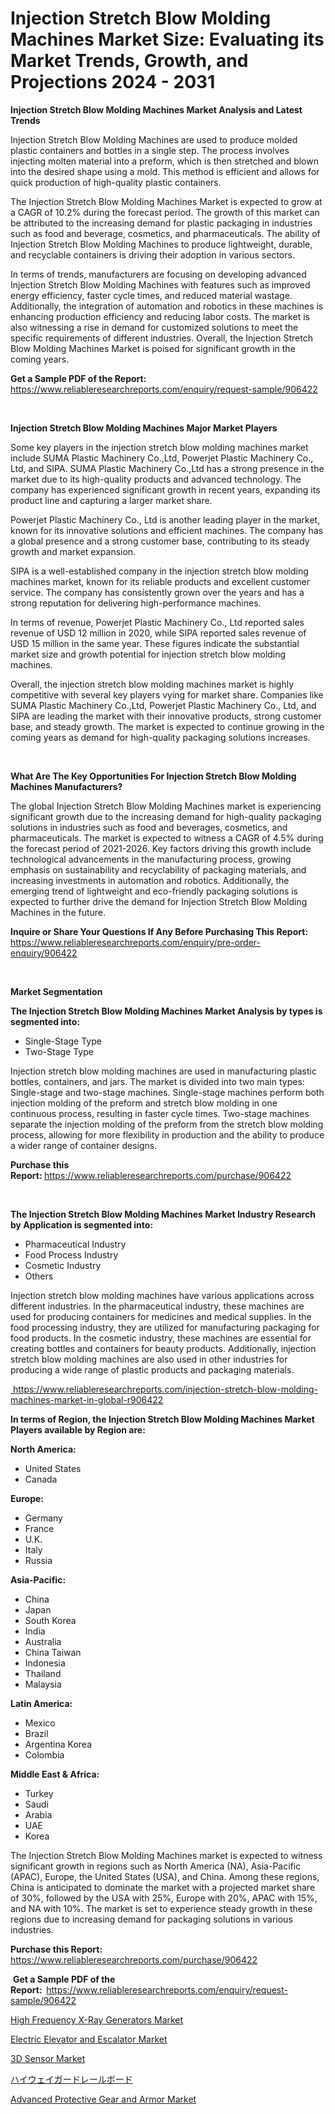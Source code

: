 <p><h1>Injection Stretch Blow Molding Machines Market Size: Evaluating its Market Trends, Growth, and Projections 2024 - 2031</h1></p><p><strong>Injection Stretch Blow Molding Machines Market Analysis and Latest Trends</strong></p>
<p><p>Injection Stretch Blow Molding Machines are used to produce molded plastic containers and bottles in a single step. The process involves injecting molten material into a preform, which is then stretched and blown into the desired shape using a mold. This method is efficient and allows for quick production of high-quality plastic containers.</p><p>The Injection Stretch Blow Molding Machines Market is expected to grow at a CAGR of 10.2% during the forecast period. The growth of this market can be attributed to the increasing demand for plastic packaging in industries such as food and beverage, cosmetics, and pharmaceuticals. The ability of Injection Stretch Blow Molding Machines to produce lightweight, durable, and recyclable containers is driving their adoption in various sectors.</p><p>In terms of trends, manufacturers are focusing on developing advanced Injection Stretch Blow Molding Machines with features such as improved energy efficiency, faster cycle times, and reduced material wastage. Additionally, the integration of automation and robotics in these machines is enhancing production efficiency and reducing labor costs. The market is also witnessing a rise in demand for customized solutions to meet the specific requirements of different industries. Overall, the Injection Stretch Blow Molding Machines Market is poised for significant growth in the coming years.</p></p>
<p><strong>Get a Sample PDF of the Report:&nbsp;</strong> <a href="https://www.reliableresearchreports.com/enquiry/request-sample/906422">https://www.reliableresearchreports.com/enquiry/request-sample/906422</a></p>
<p>&nbsp;</p>
<p><strong>Injection Stretch Blow Molding Machines Major Market Players</strong></p>
<p><p>Some key players in the injection stretch blow molding machines market include SUMA Plastic Machinery Co.,Ltd, Powerjet Plastic Machinery Co., Ltd, and SIPA. SUMA Plastic Machinery Co.,Ltd has a strong presence in the market due to its high-quality products and advanced technology. The company has experienced significant growth in recent years, expanding its product line and capturing a larger market share. </p><p>Powerjet Plastic Machinery Co., Ltd is another leading player in the market, known for its innovative solutions and efficient machines. The company has a global presence and a strong customer base, contributing to its steady growth and market expansion.</p><p>SIPA is a well-established company in the injection stretch blow molding machines market, known for its reliable products and excellent customer service. The company has consistently grown over the years and has a strong reputation for delivering high-performance machines.</p><p>In terms of revenue, Powerjet Plastic Machinery Co., Ltd reported sales revenue of USD 12 million in 2020, while SIPA reported sales revenue of USD 15 million in the same year. These figures indicate the substantial market size and growth potential for injection stretch blow molding machines.</p><p>Overall, the injection stretch blow molding machines market is highly competitive with several key players vying for market share. Companies like SUMA Plastic Machinery Co.,Ltd, Powerjet Plastic Machinery Co., Ltd, and SIPA are leading the market with their innovative products, strong customer base, and steady growth. The market is expected to continue growing in the coming years as demand for high-quality packaging solutions increases.</p></p>
<p>&nbsp;</p>
<p><strong>What Are The Key Opportunities For Injection Stretch Blow Molding Machines Manufacturers?</strong></p>
<p><p>The global Injection Stretch Blow Molding Machines market is experiencing significant growth due to the increasing demand for high-quality packaging solutions in industries such as food and beverages, cosmetics, and pharmaceuticals. The market is expected to witness a CAGR of 4.5% during the forecast period of 2021-2026. Key factors driving this growth include technological advancements in the manufacturing process, growing emphasis on sustainability and recyclability of packaging materials, and increasing investments in automation and robotics. Additionally, the emerging trend of lightweight and eco-friendly packaging solutions is expected to further drive the demand for Injection Stretch Blow Molding Machines in the future.</p></p>
<p><strong>Inquire or Share Your Questions If Any Before Purchasing This Report:</strong> <a href="https://www.reliableresearchreports.com/enquiry/pre-order-enquiry/906422">https://www.reliableresearchreports.com/enquiry/pre-order-enquiry/906422</a></p>
<p>&nbsp;</p>
<p><strong>Market Segmentation</strong></p>
<p><strong>The Injection Stretch Blow Molding Machines Market Analysis by types is segmented into:</strong></p>
<p><ul><li>Single-Stage Type</li><li>Two-Stage Type</li></ul></p>
<p><p>Injection stretch blow molding machines are used in manufacturing plastic bottles, containers, and jars. The market is divided into two main types: Single-stage and two-stage machines. Single-stage machines perform both injection molding of the preform and stretch blow molding in one continuous process, resulting in faster cycle times. Two-stage machines separate the injection molding of the preform from the stretch blow molding process, allowing for more flexibility in production and the ability to produce a wider range of container designs.</p></p>
<p><strong>Purchase this Report:&nbsp;</strong><a href="https://www.reliableresearchreports.com/purchase/906422">https://www.reliableresearchreports.com/purchase/906422</a></p>
<p>&nbsp;</p>
<p><strong>The Injection Stretch Blow Molding Machines Market Industry Research by Application is segmented into:</strong></p>
<p><ul><li>Pharmaceutical Industry</li><li>Food Process Industry</li><li>Cosmetic Industry</li><li>Others</li></ul></p>
<p><p>Injection stretch blow molding machines have various applications across different industries. In the pharmaceutical industry, these machines are used for producing containers for medicines and medical supplies. In the food processing industry, they are utilized for manufacturing packaging for food products. In the cosmetic industry, these machines are essential for creating bottles and containers for beauty products. Additionally, injection stretch blow molding machines are also used in other industries for producing a wide range of plastic products and packaging materials.</p></p>
<p><a href="https://www.reliableresearchreports.com/injection-stretch-blow-molding-machines-market-in-global-r906422">&nbsp;https://www.reliableresearchreports.com/injection-stretch-blow-molding-machines-market-in-global-r906422</a></p>
<p><strong>In terms of Region, the Injection Stretch Blow Molding Machines Market Players available by Region are:</strong></p>
<p>
    <p> <strong> North America: </strong>
        <ul>
            <li>United States</li>
            <li>Canada</li>
        </ul>
        </p> 
    <p> <strong> Europe: </strong>
        <ul>
            <li>Germany</li>
            <li>France</li>
            <li>U.K.</li>
            <li>Italy</li>
            <li>Russia</li>
        </ul>
        </p> 
    <p> <strong> Asia-Pacific: </strong>
        <ul>
            <li>China</li>
            <li>Japan</li>
            <li>South Korea</li>
            <li>India</li>
            <li>Australia</li>
            <li>China Taiwan</li>
            <li>Indonesia</li>
            <li>Thailand</li>
            <li>Malaysia</li>
        </ul>
        </p> 
    <p> <strong> Latin America: </strong>
        <ul>
            <li>Mexico</li>
            <li>Brazil</li>
            <li>Argentina Korea</li>
            <li>Colombia</li>
        </ul>
        </p> 
    <p> <strong> Middle East & Africa: </strong>
        <ul>
            <li>Turkey</li>
            <li>Saudi</li>
            <li>Arabia</li>
            <li>UAE</li>
            <li>Korea</li>
        </ul>
    </p>
    </p>
<p><p>The Injection Stretch Blow Molding Machines market is expected to witness significant growth in regions such as North America (NA), Asia-Pacific (APAC), Europe, the United States (USA), and China. Among these regions, China is anticipated to dominate the market with a projected market share of 30%, followed by the USA with 25%, Europe with 20%, APAC with 15%, and NA with 10%. The market is set to experience steady growth in these regions due to increasing demand for packaging solutions in various industries.</p></p>
<p><strong>Purchase this Report: </strong><a href="https://www.reliableresearchreports.com/purchase/906422">https://www.reliableresearchreports.com/purchase/906422</a></p>
<p>&nbsp;<strong>Get a Sample PDF of the Report:&nbsp;&nbsp;</strong><a href="https://www.reliableresearchreports.com/enquiry/request-sample/906422">https://www.reliableresearchreports.com/enquiry/request-sample/906422</a></p>
<p><strong></strong></p>
<p><p><a href="https://issuu.com/reportprime-2/docs/high-frequency-x-ray-generators-mar_9c23d456f85a36">High Frequency X-Ray Generators Market</a></p><p><a href="https://github.com/globismark/Market-Research-Report-List-5/blob/main/electric-elevator-and-escalator-market.md">Electric Elevator and Escalator Market</a></p><p><a href="https://issuu.com/reportprime-2/docs/3d-sensor-market-size-2030.pptx_90d5b1a12e5e6a">3D Sensor Market</a></p><p><a href="https://github.com/lababdou/Market-Research-Report-List-5/blob/main/247700287348.md">ハイウェイガードレールボード</a></p><p><a href="https://issuu.com/reportprime-2/docs/advanced-protective-gear-and-armor-_40a7c6aab24fcc">Advanced Protective Gear and Armor Market</a></p></p>